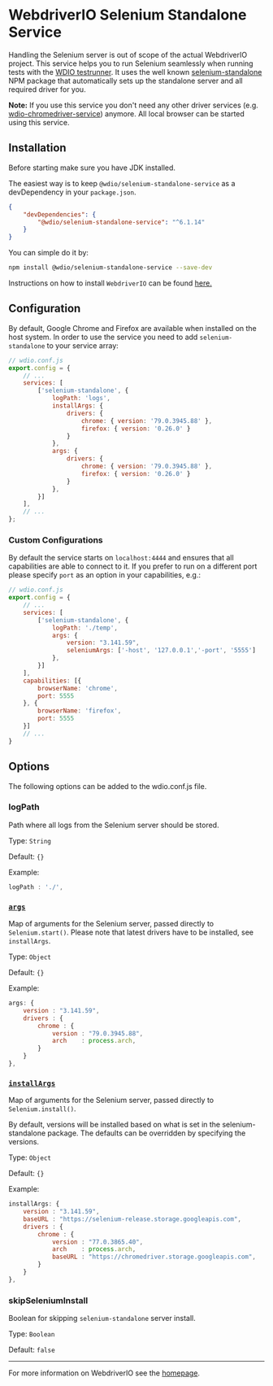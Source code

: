WebdriverIO Selenium Standalone Service
=======================================

Handling the Selenium server is out of scope of the actual WebdriverIO project. This service helps you to run Selenium seamlessly when running tests with the [WDIO testrunner](https://webdriver.io/guide/testrunner/gettingstarted.html). It uses the well known [selenium-standalone](https://www.npmjs.com/package/selenium-standalone) NPM package that automatically sets up the standalone server and all required driver for you.

__Note:__ If you use this service you don't need any other driver services (e.g. [wdio-chromedriver-service](https://www.npmjs.com/package/wdio-chromedriver-service)) anymore. All local browser can be started using this service.

## Installation

Before starting make sure you have JDK installed.

The easiest way is to keep `@wdio/selenium-standalone-service` as a devDependency in your `package.json`.

```json
{
    "devDependencies": {
        "@wdio/selenium-standalone-service": "^6.1.14"
    }
}
```

You can simple do it by:

```bash
npm install @wdio/selenium-standalone-service --save-dev
```

Instructions on how to install `WebdriverIO` can be found [here.](https://webdriver.io/docs/gettingstarted.html)

## Configuration

By default, Google Chrome and Firefox are available when installed on the host system. In order to use the service you need to add `selenium-standalone` to your service array:

```js
// wdio.conf.js
export.config = {
    // ...
    services: [
        ['selenium-standalone', {
            logPath: 'logs',
            installArgs: {
                drivers: {
                    chrome: { version: '79.0.3945.88' },
                    firefox: { version: '0.26.0' }
                }
            },
            args: {
                drivers: {
                    chrome: { version: '79.0.3945.88' },
                    firefox: { version: '0.26.0' }
                }
            },
        }]
    ],
    // ...
};
```

### Custom Configurations

By default the service starts on `localhost:4444` and ensures that all capabilities are able to connect to it. If you prefer to run on a different port please specify `port` as an option in your capabilities, e.g.:

```js
// wdio.conf.js
export.config = {
    // ...
    services: [
        ['selenium-standalone', {
            logPath: './temp',
            args: {
                version: "3.141.59",
                seleniumArgs: ['-host', '127.0.0.1','-port', '5555']
            },
        }]
    ],
    capabilities: [{
        browserName: 'chrome',
        port: 5555
    }, {
        browserName: 'firefox',
        port: 5555
    }]
    // ...
}
```

## Options

The following options can be added to the wdio.conf.js file.

### logPath
Path where all logs from the Selenium server should be stored.

Type: `String`

Default: `{}`

Example:
```js
logPath : './',
```

### [`args`](https://www.npmjs.com/package/selenium-standalone#seleniumstartopts-cb)
Map of arguments for the Selenium server, passed directly to `Selenium.start()`.
Please note that latest drivers have to be installed, see `installArgs`.

Type: `Object`

Default: `{}`

Example:
```js
args: {
    version : "3.141.59",
    drivers : {
        chrome : {
            version : "79.0.3945.88",
            arch    : process.arch,
        }
    }
},
```

### [`installArgs`](https://www.npmjs.com/package/selenium-standalone#seleniuminstallopts-cb)
Map of arguments for the Selenium server, passed directly to `Selenium.install()`.

By default, versions will be installed based on what is set in the selenium-standalone package. The defaults can be overridden by specifying the versions.

Type: `Object`

Default: `{}`

Example:
```js
installArgs: {
    version : "3.141.59",
    baseURL : "https://selenium-release.storage.googleapis.com",
    drivers : {
        chrome : {
            version : "77.0.3865.40",
            arch    : process.arch,
            baseURL : "https://chromedriver.storage.googleapis.com",
        }
    }
},
```

### skipSeleniumInstall
Boolean for skipping `selenium-standalone` server install.

Type: `Boolean`

Default: `false`

----

For more information on WebdriverIO see the [homepage](https://webdriver.io).
